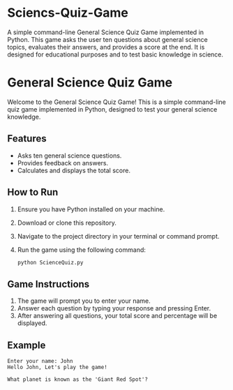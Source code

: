 # Sciencs-Quiz-Game
A simple command-line General Science Quiz Game implemented in Python. This game asks the user ten questions about general science topics, evaluates their answers, and provides a score at the end. It is designed for educational purposes and to test basic knowledge in science.

# General Science Quiz Game

Welcome to the General Science Quiz Game! This is a simple command-line quiz game implemented in Python, designed to test your general science knowledge. 

## Features

- Asks ten general science questions.
- Provides feedback on answers.
- Calculates and displays the total score.

## How to Run

1. Ensure you have Python installed on your machine.
2. Download or clone this repository.
3. Navigate to the project directory in your terminal or command prompt.
4. Run the game using the following command:

    ```bash
    python ScienceQuiz.py
    ```

## Game Instructions

1. The game will prompt you to enter your name.
2. Answer each question by typing your response and pressing Enter.
3. After answering all questions, your total score and percentage will be displayed.

## Example

```plaintext
Enter your name: John
Hello John, Let's play the game!

What planet is known as the 'Giant Red Spot'? 
